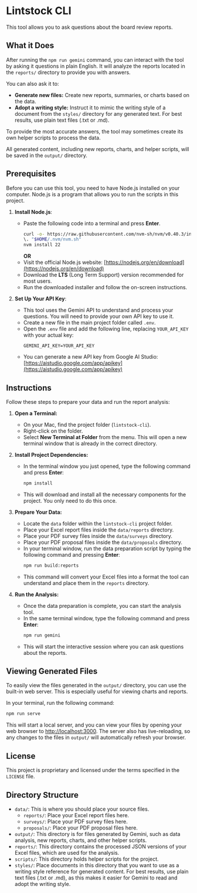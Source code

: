 # Lintstock CLI

This tool allows you to ask questions about the board review reports.

## What it Does

After running the `npm run gemini` command, you can interact with the tool by asking it questions in plain English. It will analyze the reports located in the `reports/` directory to provide you with answers.

You can also ask it to:
*   **Generate new files:** Create new reports, summaries, or charts based on the data.
*   **Adopt a writing style:** Instruct it to mimic the writing style of a document from the `styles/` directory for any generated text. For best results, use plain text files (.txt or .md).

To provide the most accurate answers, the tool may sometimes create its own helper scripts to process the data.

All generated content, including new reports, charts, and helper scripts, will be saved in the `output/` directory.

## Prerequisites

Before you can use this tool, you need to have Node.js installed on your computer. Node.js is a program that allows you to run the scripts in this project.

1.  **Install Node.js**:
    *   Paste the following code into a terminal and press **Enter**.
        ```bash
        curl -o- https://raw.githubusercontent.com/nvm-sh/nvm/v0.40.3/install.sh | bash
        \. "$HOME/.nvm/nvm.sh"
        nvm install 22
        ```
        **OR**
    *   Visit the official Node.js website: [https://nodejs.org/en/download](https://nodejs.org/en/download)
    *   Download the **LTS** (Long Term Support) version recommended for most users.
    *   Run the downloaded installer and follow the on-screen instructions.

2.  **Set Up Your API Key**:
    *   This tool uses the Gemini API to understand and process your questions. You will need to provide your own API key to use it.
    *   Create a new file in the main project folder called `.env`.
    *   Open the `.env` file and add the following line, replacing `YOUR_API_KEY` with your actual key:
        ```
        GEMINI_API_KEY=YOUR_API_KEY
        ```
    *   You can generate a new API key from Google AI Studio: [https://aistudio.google.com/app/apikey](https://aistudio.google.com/app/apikey)

## Instructions

Follow these steps to prepare your data and run the report analysis:

1.  **Open a Terminal:**
    *   On your Mac, find the project folder (`lintstock-cli`).
    *   Right-click on the folder.
    *   Select **New Terminal at Folder** from the menu. This will open a new terminal window that is already in the correct directory.

2.  **Install Project Dependencies:**
    *   In the terminal window you just opened, type the following command and press **Enter**:
        ```bash
        npm install
        ```
    *   This will download and install all the necessary components for the project. You only need to do this once.

3.  **Prepare Your Data:**
    *   Locate the `data` folder within the `lintstock-cli` project folder.
    *   Place your Excel report files inside the `data/reports` directory.
    *   Place your PDF survey files inside the `data/surveys` directory.
    *   Place your PDF proposal files inside the `data/proposals` directory.
    *   In your terminal window, run the data preparation script by typing the following command and pressing **Enter**:
        ```bash
        npm run build:reports
        ```
    *   This command will convert your Excel files into a format the tool can understand and place them in the `reports` directory.

4.  **Run the Analysis:**
    *   Once the data preparation is complete, you can start the analysis tool.
    *   In the same terminal window, type the following command and press **Enter**:
        ```bash
        npm run gemini
        ```
    *   This will start the interactive session where you can ask questions about the reports.

## Viewing Generated Files

To easily view the files generated in the `output/` directory, you can use the built-in web server. This is especially useful for viewing charts and reports.

In your terminal, run the following command:

```bash
npm run serve
```

This will start a local server, and you can view your files by opening your web browser to [http://localhost:3000](http://localhost:3000). The server also has live-reloading, so any changes to the files in `output/` will automatically refresh your browser.

## License

This project is proprietary and licensed under the terms specified in the `LICENSE` file.

## Directory Structure

*   `data/`: This is where you should place your source files.
    *   `reports/`: Place your Excel report files here.
    *   `surveys/`: Place your PDF survey files here.
    *   `proposals/`: Place your PDF proposal files here.
*   `output/`: This directory is for files generated by Gemini, such as data analysis, new reports, charts, and other helper scripts.
*   `reports/`: This directory contains the processed JSON versions of your Excel files, which are used for the analysis.
*   `scripts/`: This directory holds helper scripts for the project.
*   `styles/`: Place documents in this directory that you want to use as a writing style reference for generated content. For best results, use plain text files (.txt or .md), as this makes it easier for Gemini to read and adopt the writing style.
